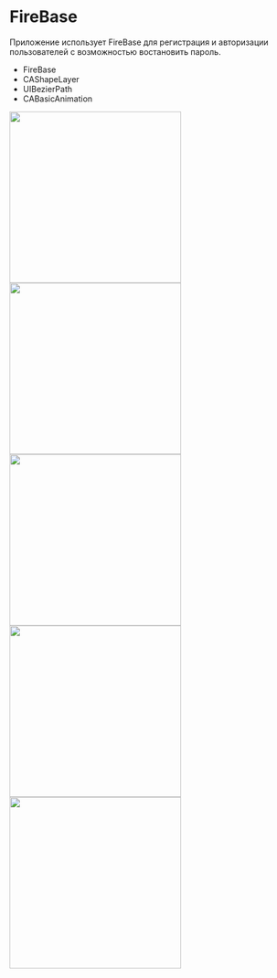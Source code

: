 # FireBase

Приложение использует FireBase для регистрация и авторизации пользователей с возможностью востановить пароль.

- FireBase
- CAShapeLayer
- UIBezierPath
- CABasicAnimation

<img src="https://user-images.githubusercontent.com/81886542/143688219-653185e2-7691-4c42-a70d-cda5036e813c.png" width="300" />


<img src="https://user-images.githubusercontent.com/81886542/143688218-e53cea75-7d22-4f9c-a258-330fa5f2a3df.png" width="300" />



<img src="https://user-images.githubusercontent.com/81886542/143688215-d23fa0b5-b2b2-44a9-aebb-e3f9544df79f.png" width="300" />


<img src="https://user-images.githubusercontent.com/81886542/143688214-6bf804a3-c505-457c-b96b-9a6f3cd826f4.png" width="300" />

<img src="https://user-images.githubusercontent.com/81886542/143688212-f89527a3-ba6b-492f-9551-63b08075db87.png" width="300" />

